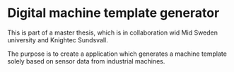 # Digital machine template generator

This is part of a master thesis, which is in collaboration wid Mid Sweden university and Knightec Sundsvall.

The purpose is to create a application which generates a machine template solely based on sensor data from industrial machines.
